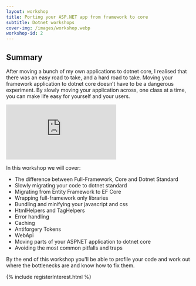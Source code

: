 ```yaml
---
layout: workshop
title: Porting your ASP.NET app from framework to core
subtitle: Dotnet workshops
cover-img: /images/workshop.webp
workshop-id: 2
---
```


## Summary

After moving a bunch of my own applications to dotnet core, I realised that there was an easy road to take, and a hard road to take. Moving your framework application to dotnet core doesn’t have to be a dangerous experiment. By slowly moving your application across, one class at a time, you can make life easy for yourself and your users.

<div class='embed-container'><iframe src='https://www.youtube.com/embed/ectRj0SBJsw' frameborder='0' allowfullscreen></iframe></div>

In this workshop we will cover:

* The difference between Full-Framework, Core and Dotnet Standard
* Slowly migrating your code to dotnet standard
* Migrating from Entity Framework to EF Core
* Wrapping full-framework only libraries
* Bundling and minifying your javascript and css
* HtmlHelpers and TagHelpers
* Error handling
* Caching
* Antiforgery Tokens
* WebApi
* Moving parts of your ASPNET application to dotnet core
* Avoiding the most common pitfalls and traps

By the end of this workshop you'll be able to profile your code and work out where the bottlenecks are and know how to fix them.

{% include registerInterest.html %}